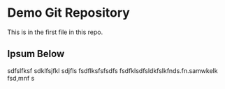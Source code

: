 # Demo Git Repository

This is in the first file in this repo.

## Ipsum Below

sdfslfksf sdklfsjfkl sdjfls fsdflksfsfsdfs
fsdfklsdfsldkfslkfnds.fn.samwkelk fsd,mnf s